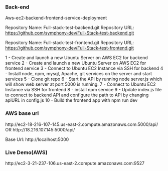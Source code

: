 <h3> Back-end</h3>

Aws-ec2-backend-frontend-service-deployment

Repository Name: Full-stack-test-backend.git
Repository URL: https://github.com/symphony-dev/Full-Stack-test-backend.git

Repository Name: Full-stack-test-frontend.git
Repository URL: https://github.com/symphony-dev/Full-Stack-test-frontend.git

1 - Create and launch a new Ubuntu Server on AWS EC2 for backend service 
2 - Create and launch a new Ubuntu Server on AWS EC2 for frontend service
3 - Connect to Ubuntu EC2 Instance via SSH for backend 
4 - Install node, npm, mysql, Apache, git services on the server and start services 
5 - Clone git repo
6 - Start the API by running node server.js which will show web server at port 5000 is running.
7 - Connect to Ubuntu EC2 Instance via SSH for frontend
8 - install npm service
9 - Update index.js file to connect to backend API and configure the path to API by changing apiURL in config.js 
10 - Build the frontend app with npm run dev


<h3> AWS base url </h3>
http://ec2-18-216-107-145.us-east-2.compute.amazonaws.com:5000/api/
                             OR
http://18.216.107.145:5000/api/

Base Url: http://localhost:5000

<h3> Live Demo(AWS) </h3>
http://ec2-3-21-237-106.us-east-2.compute.amazonaws.com:9527
